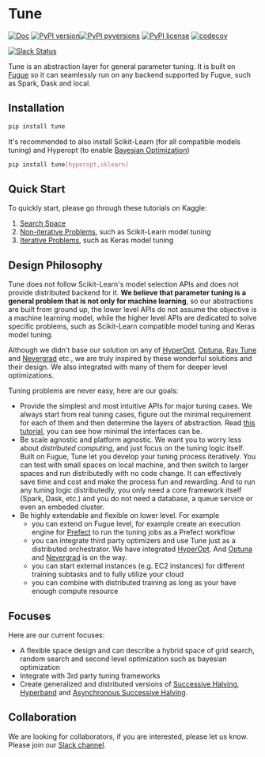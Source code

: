 # Tune

[![Doc](https://readthedocs.org/projects/tune/badge)](https://tune.readthedocs.org)
[![PyPI version](https://badge.fury.io/py/tune.svg)](https://pypi.python.org/pypi/tune/)[![PyPI pyversions](https://img.shields.io/pypi/pyversions/tune.svg)](https://pypi.python.org/pypi/tune/)
[![PyPI license](https://img.shields.io/pypi/l/tune.svg)](https://pypi.python.org/pypi/tune/)
[![codecov](https://codecov.io/gh/fugue-project/tune/branch/master/graph/badge.svg?token=6AJPYFPJYT)](https://codecov.io/gh/fugue-project/tune)

[![Slack Status](https://img.shields.io/badge/slack-join_chat-white.svg?logo=slack&style=social)](https://join.slack.com/t/fugue-project/shared_invite/zt-jl0pcahu-KdlSOgi~fP50TZWmNxdWYQ)

Tune is an abstraction layer for general parameter tuning. It is built on [Fugue](https://github.com/fugue-project/fugue) so it can seamlessly run on any backend supported by Fugue, such as Spark, Dask and local.

## Installation

```bash
pip install tune
```

It's recommended to also install Scikit-Learn (for all compatible models tuning) and Hyperopt (to enable [Bayesian Optimization](https://en.wikipedia.org/wiki/Bayesian_optimization))

```bash
pip install tune[hyperopt,sklearn]
```

## Quick Start

To quickly start, please go through these tutorials on Kaggle:

1. [Search Space](https://www.kaggle.com/goodwanghan/tune-tutorials-01-seach-space)
2. [Non-iterative Problems](https://www.kaggle.com/goodwanghan/tune-tutorials-2-non-iterative-problems), such as Scikit-Learn model tuning
3. [Iterative Problems](https://www.kaggle.com/goodwanghan/tune-tutorials-3-iterative-problems), such as Keras model tuning


## Design Philosophy

Tune does not follow Scikit-Learn's model selection APIs and does not provide distributed backend for it. **We believe that parameter tuning is a general problem that is not only for machine learning**, so our abstractions are built from ground up, the lower level APIs do not assume the objective is a machine learning model, while the higher level APIs are dedicated to solve specific problems, such as Scikit-Learn compatible model tuning and Keras model tuning.

Although we didn't base our solution on any of [HyperOpt](http://hyperopt.github.io/hyperopt/), [Optuna](https://optuna.org/), [Ray Tune](https://docs.ray.io/en/master/tune/index.html) and [Nevergrad](https://github.com/facebookresearch/nevergrad) etc., we are truly inspired by these wonderful solutions and their design. We also integrated with many of them for deeper level optimizations.

Tuning problems are never easy, here are our goals:

* Provide the simplest and most intuitive APIs for major tuning cases. We always start from real tuning cases, figure out the minimal requirement for each of them and then determine the layers of abstraction. Read [this tutorial](https://www.kaggle.com/goodwanghan/tune-tutorials-2-non-iterative-problems), you can see how minimal the interfaces can be.
* Be scale agnostic and platform agnostic. We want you to worry less about *distributed computing*, and just focus on the tuning logic itself. Built on Fugue, Tune let you develop your tuning process iteratively. You can test with small spaces on local machine, and then switch to larger spaces and run distributedly with no code change. It can effectively save time and cost and make the process fun and rewarding. And to run any tuning logic distributedly, you only need a core framework itself (Spark, Dask, etc.) and you do not need a database, a queue service or even an embeded cluster.
* Be highly extendable and flexible on lower level. For example
    * you can extend on Fugue level, for example create an execution engine for [Prefect](https://www.prefect.io/) to run the tuning jobs as a Prefect workflow
    * you can integrate third party optimizers and use Tune just as a distributed orchestrator. We have integrated [HyperOpt](http://hyperopt.github.io/hyperopt/). And [Optuna](https://optuna.org/) and [Nevergrad](https://github.com/facebookresearch/nevergrad) is on the way.
    * you can start external instances (e.g. EC2 instances) for different training subtasks and to fully utilize your cloud
    * you can combine with distributed training as long as your have enough compute resource

## Focuses

Here are our current focuses:

* A flexible space design and can describe a hybrid space of grid search, random search and second level optimization such as bayesian optimization
* Integrate with 3rd party tuning frameworks
* Create generalized and distributed versions of [Successive Halving](https://scikit-learn.org/stable/auto_examples/model_selection/plot_successive_halving_iterations.html), [Hyperband](https://arxiv.org/abs/1603.06560) and [Asynchronous Successive Halving](https://arxiv.org/abs/1810.05934).


## Collaboration

We are looking for collaborators, if you are interested, please let us know. Please join our [Slack channel](https://join.slack.com/t/fugue-project/shared_invite/zt-jl0pcahu-KdlSOgi~fP50TZWmNxdWYQ).
